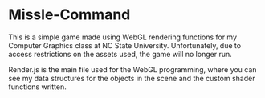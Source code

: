 # Missle-Command

This is a simple game made using WebGL rendering functions for my Computer Graphics class at NC State University. Unfortunately, due to access restrictions on the assets used, the game will no longer run.

Render.js is the main file used for the WebGL programming, where you can see my data structures for the objects in the scene and the custom shader functions written.
